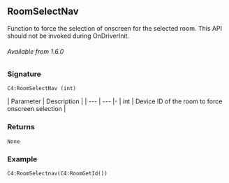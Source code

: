 ## RoomSelectNav

Function to force the selection of onscreen for the selected room. This API should not be invoked during OnDriverInit.


###### Available from 1.6.0


### Signature

`C4:RoomSelectNav (int)`


| Parameter | Description |
| --- | --- |-
| int | Device ID of the room to force onscreen selection |


### Returns

`None`


### Example

`C4:RoomSelectnav(C4:RoomGetId())`